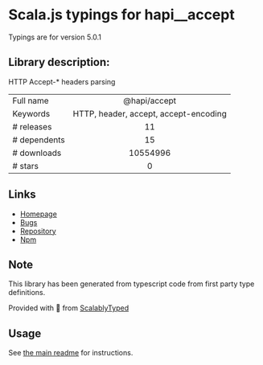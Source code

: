 
# Scala.js typings for hapi__accept

Typings are for version 5.0.1

## Library description:
HTTP Accept-* headers parsing

|                    |                 |
| ------------------ | :-------------: |
| Full name          | @hapi/accept |
| Keywords           | HTTP, header, accept, accept-encoding |
| # releases         | 11 |
| # dependents       | 15 |
| # downloads        | 10554996 |
| # stars            | 0 |

## Links
- [Homepage](https://github.com/hapijs/accept#readme)
- [Bugs](https://github.com/hapijs/accept/issues)
- [Repository](https://github.com/hapijs/accept)
- [Npm](https://www.npmjs.com/package/%40hapi%2Faccept)
    


## Note
This library has been generated from typescript code from first party type definitions.

Provided with :purple_heart: from [ScalablyTyped](https://github.com/oyvindberg/ScalablyTyped)

## Usage
See [the main readme](../../readme.md) for instructions.



